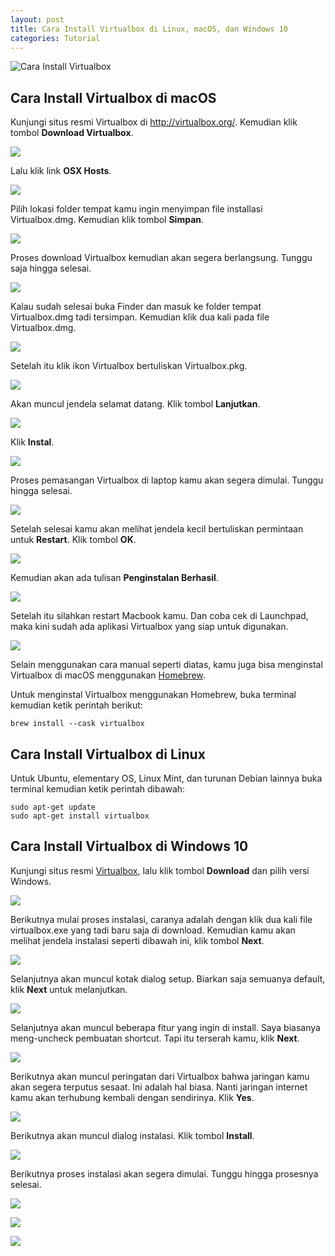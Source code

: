 ```yaml
---
layout: post
title: Cara Install Virtualbox di Linux, macOS, dan Windows 10
categories: Tutorial
---
```


![Cara Install Virtualbox](/images/pengertian-virtualbox.webp)

## Cara Install Virtualbox di macOS

Kunjungi situs resmi Virtualbox di http://virtualbox.org/. Kemudian klik tombol **Download Virtualbox**.

![](/images/cara-install-virtualbox/macos/cara-install-virtualbox-di-macos-1.webp)

Lalu klik link **OSX Hosts**.

![](/images/cara-install-virtualbox/macos/cara-install-virtualbox-di-macos-2.webp)

Pilih lokasi folder tempat kamu ingin menyimpan file installasi Virtualbox.dmg. Kemudian klik tombol **Simpan**.

![](/images/cara-install-virtualbox/macos/cara-install-virtualbox-di-macos-3.webp)

Proses download Virtualbox kemudian akan segera berlangsung. Tunggu saja hingga selesai.

![](/images/cara-install-virtualbox/macos/cara-install-virtualbox-di-macos-4.webp)

Kalau sudah selesai buka Finder dan masuk ke folder tempat Virtualbox.dmg tadi tersimpan. Kemudian klik dua kali pada file Virtualbox.dmg.

![](/images/cara-install-virtualbox/macos/cara-install-virtualbox-di-macos-5.webp)

Setelah itu klik ikon Virtualbox bertuliskan Virtualbox.pkg.

![](/images/cara-install-virtualbox/macos/cara-install-virtualbox-di-macos-6.webp)

Akan muncul jendela selamat datang. Klik tombol **Lanjutkan**.

![](/images/cara-install-virtualbox/macos/cara-install-virtualbox-di-macos-7.webp)

Klik **Instal**.

![](/images/cara-install-virtualbox/macos/cara-install-virtualbox-di-macos-8.webp)

Proses pemasangan Virtualbox di laptop kamu akan segera dimulai. Tunggu hingga selesai.

![](/images/cara-install-virtualbox/macos/cara-install-virtualbox-di-macos-9.webp)

Setelah selesai kamu akan melihat jendela kecil bertuliskan permintaan untuk **Restart**. Klik tombol **OK**.

![](/images/cara-install-virtualbox/macos/cara-install-virtualbox-di-macos-10.webp)

Kemudian akan ada tulisan **Penginstalan Berhasil**.

![](/images/cara-install-virtualbox/macos/cara-install-virtualbox-di-macos-11.webp)

Setelah itu silahkan restart Macbook kamu. Dan coba cek di Launchpad, maka kini sudah ada aplikasi Virtualbox yang siap untuk digunakan.

![](/images/cara-install-virtualbox/macos/cara-install-virtualbox-di-macos-12.webp)

Selain menggunakan cara manual seperti diatas, kamu juga bisa menginstal Virtualbox di macOS menggunakan [Homebrew](https://brew.sh/).

Untuk menginstal Virtualbox menggunakan Homebrew, buka terminal kemudian ketik perintah berikut:

```
brew install --cask virtualbox
```

## Cara Install Virtualbox di Linux

Untuk Ubuntu, elementary OS, Linux Mint, dan turunan Debian lainnya buka terminal kemudian ketik perintah dibawah:
```
sudo apt-get update
sudo apt-get install virtualbox
```

## Cara Install Virtualbox di Windows 10

Kunjungi situs resmi [Virtualbox](https://www.virtualbox.org/), lalu klik tombol **Download** dan pilih versi Windows.

![](/images/cara-install-virtualbox/windows/cara-install-virtualbox-di-windows-1.webp)

Berikutnya mulai proses instalasi, caranya adalah dengan klik dua kali file virtualbox.exe yang tadi baru saja di download. Kemudian kamu akan melihat jendela instalasi seperti dibawah ini, klik tombol **Next**.

![](/images/cara-install-virtualbox/windows/cara-install-virtualbox-di-windows-2.webp)

Selanjutnya akan muncul kotak dialog setup. Biarkan saja semuanya default, klik **Next** untuk melanjutkan.

![](/images/cara-install-virtualbox/windows/cara-install-virtualbox-di-windows-3.webp)

Selanjutnya akan muncul beberapa fitur yang ingin di install. Saya biasanya meng-uncheck pembuatan shortcut. Tapi itu terserah kamu, klik **Next**.

![](/images/cara-install-virtualbox/windows/cara-install-virtualbox-di-windows-4.webp)

Berikutnya akan muncul peringatan dari Virtualbox bahwa jaringan kamu akan segera terputus sesaat. Ini adalah hal biasa. Nanti jaringan internet kamu akan terhubung kembali dengan sendirinya. Klik **Yes**.

![](/images/cara-install-virtualbox/windows/cara-install-virtualbox-di-windows-5.webp)

Berikutnya akan muncul dialog instalasi. Klik tombol **Install**.

![](/images/cara-install-virtualbox/windows/cara-install-virtualbox-di-windows-6.webp)

Berikutnya proses instalasi akan segera dimulai. Tunggu hingga prosesnya selesai.

![](/images/cara-install-virtualbox/windows/cara-install-virtualbox-di-windows-7.webp)

![](/images/cara-install-virtualbox/windows/cara-install-virtualbox-di-windows-8.webp)

![](/images/cara-install-virtualbox/windows/cara-install-virtualbox-di-windows-9.webp)
